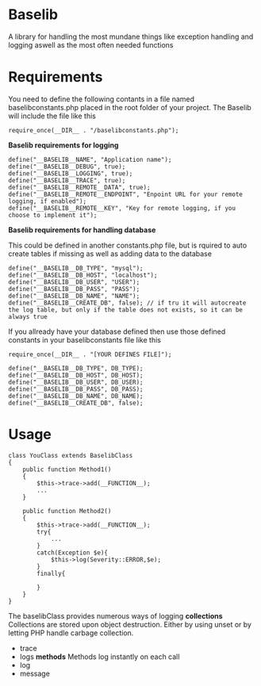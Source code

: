 # Baselib
A library for handling the most mundane things like exception handling and logging aswell as the most often needed functions

# Requirements
You need to define the following contants in a file named baselibconstants.php placed in the root folder of your project. The Baselib will include the file like this
```
require_once(__DIR__ . "/baselibconstants.php");
```

**Baselib requirements for logging**
```
define("__BASELIB__NAME", "Application name");
define("__BASELIB__DEBUG", true);
define("__BASELIB__LOGGING", true);
define("__BASELIB__TRACE", true);
define("__BASELIB__REMOTE__DATA", true);
define("__BASELIB__REMOTE__ENDPOINT", "Enpoint URL for your remote logging, if enabled");
define("__BASELIB__REMOTE__KEY", "Key for remote logging, if you choose to implement it");
```

**Baselib requirements for handling database**

This could be defined in another constants.php file, but is rquired to auto create tables if missing as well as adding data to the database
```
define("__BASELIB__DB_TYPE", "mysql");
define("__BASELIB__DB_HOST", "localhost");
define("__BASELIB__DB_USER", "USER");
define("__BASELIB__DB_PASS", "PASS");
define("__BASELIB__DB_NAME", "NAME");
define("__BASELIB__CREATE_DB", false); // if tru it will autocreate the log table, but only if the table does not exists, so it can be always true
```

If you allready have your database defined then use those defined constants in your baselibconstants file like this
```
require_once(__DIR__ . "[YOUR DEFINES FILE]");

define("__BASELIB__DB_TYPE", DB_TYPE);
define("__BASELIB__DB_HOST", DB_HOST);
define("__BASELIB__DB_USER", DB_USER);
define("__BASELIB__DB_PASS", DB_PASS);
define("__BASELIB__DB_NAME", DB_NAME);
define("__BASELIB__CREATE_DB", false);
```

# Usage
```
class YouClass extends BaselibClass
{
    public function Method1()
    {
        $this->trace->add(__FUNCTION__);
        ...
    }

    public function Method2()
    {
        $this->trace->add(__FUNCTION__);
        try{
            ...
        }
        catch(Exception $e){
            $this->log(Severity::ERROR,$e);
        }
        finally{

        }
    }
}
```

The baselibClass provides numerous ways of logging
**collections**
Collections are stored upon object destruction. Either by using unset or by letting PHP handle carbage collection.
- trace
- logs
**methods**
Methods log instantly on each call
- log
- message